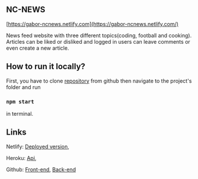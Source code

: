 ## NC-NEWS

[https://gabor-ncnews.netlify.com](https://gabor-ncnews.netlify.com/)

News feed website with three different topics(coding, football and cooking).
Articles can be liked or disliked and logged in users can leave comments or even create a new article.

## How to run it locally?

First, you have to clone [repository](https://github.com/tgabri/fe-ncnews.git) from github then navigate to the project's folder and run

### `npm start`

in terminal.

## Links

Netlify: [Deployed version](https://gabor-ncnews.netlify.com/),

Heroku: [Api](https://gabor-nc-news.herokuapp.com/api),

Github: [Front-end](https://github.com/tgabri/fe-ncnews.git), [Back-end](https://github.com/tgabri/bc_nc_news.git)
